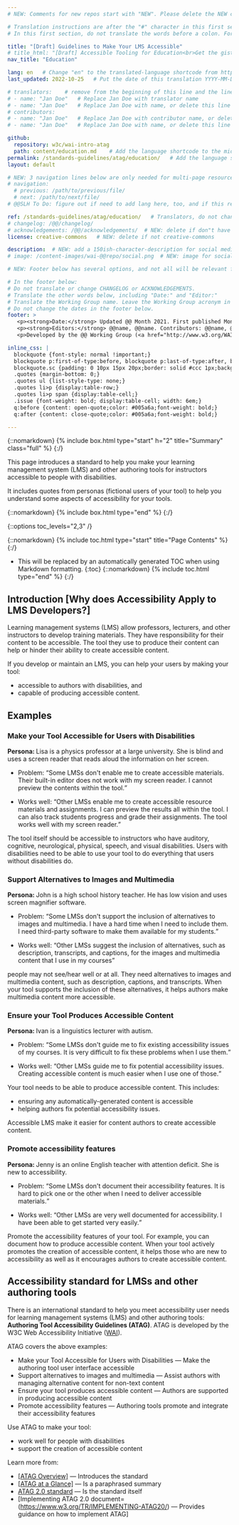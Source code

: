 ```yaml
---
# NEW: Comments for new repos start with "NEW". Please delete the NEW comments. Leave the other comments for translators. Also, search for @@s to replace. For multi-page resources and other frontmatter info, see: https://wai-website-theme.netlify.app/writing/frontmatter/

# Translation instructions are after the "#" character in this first section. They are comments that do not show up in the web page. You do not need to translate the instructions after #.
# In this first section, do not translate the words before a colon. For example, do not translate "title:". Do translate the text after "title:".

title: "[Draft] Guidelines to Make Your LMS Accessible"
# title_html: "[Draft] Accessible Tooling for Education<br>Get the gist of what your tool needs to support accessible education"
nav_title: "Education"

lang: en   # Change "en" to the translated-language shortcode from https://www.iana.org/assignments/language-subtag-registry/language-subtag-registry
last_updated: 2022-10-25   # Put the date of this translation YYYY-MM-DD (with month in the middle)

# translators:    # remove from the beginning of this line and the lines below: "# " (the hash sign and the space)
# - name: "Jan Doe"   # Replace Jan Doe with translator name
# - name: "Jan Doe"   # Replace Jan Doe with name, or delete this line if not multiple translators
# contributors:
# - name: "Jan Doe"   # Replace Jan Doe with contributor name, or delete this line if none
# - name: "Jan Doe"   # Replace Jan Doe with name, or delete this line if not multiple contributors

github:
  repository: w3c/wai-intro-atag
  path: content/education.md    # Add the language shortcode to the middle of the filename, for example: content/index.fr.md
permalink: /standards-guidelines/atag/education/   # Add the language shortcode to the end, with no slash at end, for example: /link/to/page/fr
layout: default

# NEW: 3 navigation lines below are only needed for multi-page resources where you have previous and next at the bottom. If so, un-comment them; otherwise delete these lines.
# navigation:
  # previous: /path/to/previous/file/
  # next: /path/to/next/file/
# @@SLH To Do: figure out if need to add lang here, too, and if this replaces "order" from older resources?

ref: /standards-guidelines/atag/education/   # Translators, do not change this
# changelog: /@@/changelog/ 
# acknowledgements: /@@/acknowledgements/  # NEW: delete if don"t have a separate acknowledgements page. And delete it in the footer below.
license: creative-commons   # NEW: delete if not creative-commons

description:  # NEW: add a 150ish-character-description for social media   # translate the description
# image: /content-images/wai-@@repo/social.png  # NEW: image for social media

# NEW: Footer below has several options, and not all will be relevant for specific pages. (Ask Shawn if questions.)

# In the footer below:
# Do not translate or change CHANGELOG or ACKNOWLEDGEMENTS.
# Translate the other words below, including "Date:" and "Editor:"
# Translate the Working Group name. Leave the Working Group acronym in English.
# Do not change the dates in the footer below.
footer: >
   <p><strong>Date:</strong> Updated @@ Month 2021. First published Month 20@@. CHANGELOG.</p>
   <p><strong>Editors:</strong> @@name, @@name. Contributors: @@name, @@name, and <a href="https://www.w3.org/groups/wg/@@wg/participants">participants of the @@WG</a>. ACKNOWLEDGEMENTS lists contributors and credits.</p>
   <p>Developed by the @@ Working Group (<a href="http://www.w3.org/WAI/@@/">@@WG</a>). Developed as part of the <a href="https://www.w3.org/WAI/@@/">WAI-@@ project</a>, @@co-funded by the European Commission.</p>

inline_css: |
  blockquote {font-style: normal !important;}
  blockquote p:first-of-type:before, blockquote p:last-of-type:after, blockquote dl:last-of-type:after {content: '' !important;margin-left: 0 !important;}
  blockquote.sc {padding: 0 10px 15px 20px;border: solid #ccc 1px;background: #f0f0f0;color: #000; margin: 0;}
  .quotes {margin-bottom: 0;}
  .quotes ul {list-style-type: none;}
  .quotes li>p {display:table-row;}
  .quotes li>p span {display:table-cell;}
  .issue {font-weight: bold; display:table-cell; width: 6em;}
  q:before {content: open-quote;color: #005a6a;font-weight: bold;}
  q:after {content: close-quote;color: #005a6a;font-weight: bold;}

---
```


{::nomarkdown}
{% include box.html type="start" h="2" title="Summary" class="full" %}
{:/}

This page introduces a standard to help you make your learning management system (LMS) and other authoring tools for instructors accessible to people with disabilities.

It includes quotes from personas (fictional users of your tool) to help you understand some aspects of accessibility for your tools.

{::nomarkdown}
{% include box.html type="end" %}
{:/}

{::options toc_levels="2,3" /}

{::nomarkdown}
{% include toc.html type="start" title="Page Contents" %}
{:/}

- This will be replaced by an automatically generated TOC when using Markdown formatting.
{:toc}
{::nomarkdown}
{% include toc.html type="end" %}
{:/}

## Introduction [Why does Accessibility Apply to LMS Developers?]

Learning management systems (LMS) allow professors, lecturers, and other instructors to develop training materials. They have responsibility for their content to be accessible. The tool they use to produce their content can help or hinder their ability to create accessible content.

If you develop or maintain an LMS, you can help your users by making your tool:

* accessible to authors with disabilities, and
* capable of producing accessible content.

## Examples

### Make your Tool Accessible for Users with Disabilities

<p class="persona"><strong>Persona: </strong>Lisa is a physics professor at a large university. She is blind and uses a screen reader that reads aloud the information on her screen.</p>
<div class="quotes">
  <ul>
    <li>
      <p><span class="issue">Problem: </span><span><q>Some LMSs don't enable me to create accessible materials. Their built-in editor does not work with my screen reader. I cannot preview the contents within the tool.</q></span></p>
    </li>
    <li>
      <p><span class="issue">Works well: </span><span><q>Other LMSs enable me to create accessible resource materials and assignments. I can preview the results all within the tool. I can also track students progress and grade their assignments. The tool works well with my screen reader.</q></span></p>
    </li>
  </ul>
</div>

The tool itself should be accessible to instructors who have auditory, cognitive, neurological, physical, speech, and visual disabilities. Users with disabilities need to be able to use your tool to do everything that users without disabilities do.

### Support Alternatives to Images and Multimedia

<p class="persona"><strong>Persona: </strong>John is a high school history teacher. He has low vision and uses screen magnifier software.</p>
<div class="quotes">
  <ul>
    <li>
      <p><span class="issue">Problem: </span><span><q>Some LMSs don't support the inclusion of alternatives to images and multimedia. I have a hard time when I need to include them. I need third-party software to make them available for my students.</q></span></p>
    </li>
    <li>
      <p><span class="issue">Works well: </span><span><q>Other LMSs suggest the inclusion of alternatives, such as description, transcripts, and captions, for the images and multimedia content that I use in my courses</q></span></p>
    </li>
  </ul>
</div>

people may not see/hear well or at all. They need alternatives to images and multimedia content, such as description, captions, and transcripts. When your tool supports the inclusion of these alternatives, it helps authors make multimedia content more accessible.

### Ensure your Tool Produces Accessible Content

<p class="persona"><strong>Persona: </strong>Ivan is a linguistics lecturer with autism.
</p>
<div class="quotes">
  <ul>
    <li>
      <p><span class="issue">Problem: </span><span><q>Some LMSs don't guide me to fix existing accessibility issues of my courses. It is very difficult to fix these problems when I use them.</q></span></p>
    </li>
    <li>
      <p><span class="issue">Works well: </span><span><q>Other LMSs guide me to fix potential accessibility issues. Creating accessible content is much easier when I use one of those.</q></span></p>
    </li>
  </ul>
</div>

Your tool needs to be able to produce accessible content. This includes:

* ensuring any automatically-generated content is accessible
* helping authors fix potential accessibility issues.

Accessible LMS make it easier for content authors to create accessible content.

### Promote accessibility features

<p class="persona"><strong>Persona: </strong>Jenny is an online English teacher with attention deficit. She is new to accessibility.</p>
<div class="quotes">
  <ul>
    <li>
      <p><span class="issue">Problem: </span><span><q>Some LMSs don't document their accessibility features. It is hard to pick one or the other when I need to deliver accessible materials.</q></span></p>
    </li>
    <li>
      <p><span class="issue">Works well: </span><span><q>Other LMSs are very well documented for accessibility. I have been able to get started very easily.</q></span></p>
    </li>
  </ul>
</div>

Promote the accessibility features of your tool. For example, you can document how to produce accessible content. When your tool actively promotes the creation of accessible content, it helps those who are new to accessibility as well as it encourages authors to create accessible content.

## Accessibility standard for LMSs and other authoring tools

There is an international standard to help you meet accessibility user needs for learning management systems (LMS) and other authoring tools: **Authoring Tool Accessibility Guidelines (ATAG)**. ATAG is developed by the W3C Web Accessibility Initiative ([WAI](/WAI/)).

ATAG covers the above examples:

* Make your Tool Accessible for Users with Disabilities &mdash; Make the authoring tool user interface accessible
* Support alternatives to images and multimedia &mdash; Assist authors with managing alternative content for non-text content
* Ensure your tool produces accessible content &mdash; Authors are supported in producing accessible content
* Promote accessibility features &mdash; Authoring tools promote and integrate their accessibility features

Use ATAG to make your tool:

* work well for people with disabilities
* support the creation of accessible content

Learn more from:

* [[ATAG Overview]](/standards-guidelines/atag/) &mdash; Introduces the standard
* [[ATAG at a Glance]](/standards-guidelines/atag/glance/) &mdash; Is a paraphrased summary
* [ATAG 2.0 standard](https://www.w3.org/tr/atag) &mdash; Is the standard itself
* [Implementing ATAG 2.0 document=(https://www.w3.org/TR/IMPLEMENTING-ATAG20/) &mdash; Provides guidance on how to implement ATAG]
